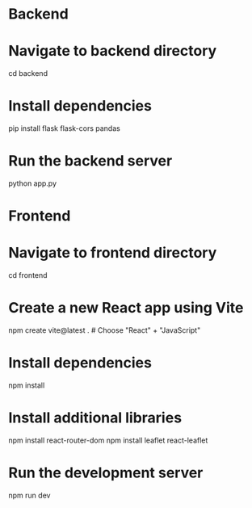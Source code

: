 # Backend
# Navigate to backend directory
cd backend

# Install dependencies
pip install flask flask-cors pandas

# Run the backend server
python app.py

# Frontend
# Navigate to frontend directory
cd frontend

# Create a new React app using Vite
npm create vite@latest .    # Choose "React" + "JavaScript"

# Install dependencies
npm install

# Install additional libraries
npm install react-router-dom
npm install leaflet react-leaflet

# Run the development server
npm run dev
